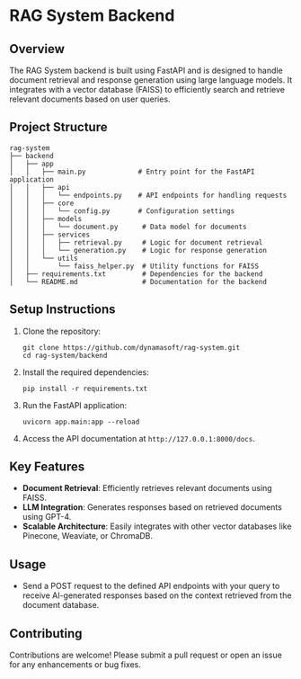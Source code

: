 # RAG System Backend

## Overview
The RAG System backend is built using FastAPI and is designed to handle document retrieval and response generation using large language models. It integrates with a vector database (FAISS) to efficiently search and retrieve relevant documents based on user queries.

## Project Structure
```
rag-system
├── backend
│   ├── app
│   │   ├── main.py             # Entry point for the FastAPI application
│   │   ├── api
│   │   │   └── endpoints.py    # API endpoints for handling requests
│   │   ├── core
│   │   │   └── config.py       # Configuration settings
│   │   ├── models
│   │   │   └── document.py      # Data model for documents
│   │   ├── services
│   │   │   ├── retrieval.py     # Logic for document retrieval
│   │   │   └── generation.py    # Logic for response generation
│   │   └── utils
│   │       └── faiss_helper.py  # Utility functions for FAISS
│   ├── requirements.txt         # Dependencies for the backend
│   └── README.md                # Documentation for the backend
```

## Setup Instructions
1. Clone the repository:
   ```
   git clone https://github.com/dynamasoft/rag-system.git
   cd rag-system/backend
   ```

2. Install the required dependencies:
   ```
   pip install -r requirements.txt
   ```

3. Run the FastAPI application:
   ```
   uvicorn app.main:app --reload
   ```

4. Access the API documentation at `http://127.0.0.1:8000/docs`.

## Key Features
- **Document Retrieval**: Efficiently retrieves relevant documents using FAISS.
- **LLM Integration**: Generates responses based on retrieved documents using GPT-4.
- **Scalable Architecture**: Easily integrates with other vector databases like Pinecone, Weaviate, or ChromaDB.

## Usage
- Send a POST request to the defined API endpoints with your query to receive AI-generated responses based on the context retrieved from the document database.

## Contributing
Contributions are welcome! Please submit a pull request or open an issue for any enhancements or bug fixes.